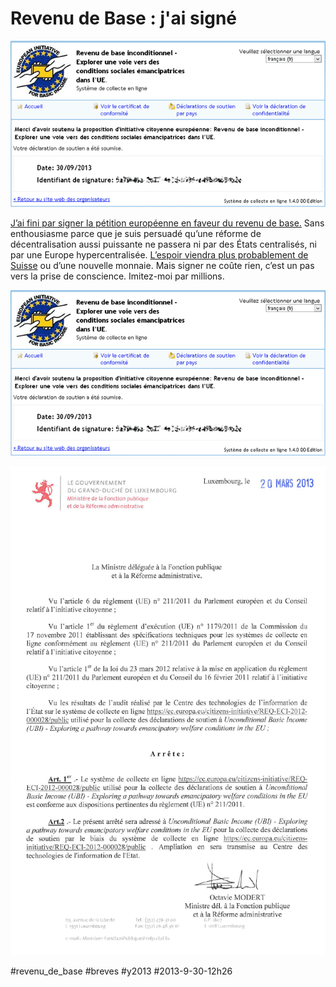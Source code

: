 # Revenu de Base : j'ai signé

![](_i/rdb1.png)

[J’ai fini par signer la pétition européenne en faveur du revenu de base.](http://basicincome2013.eu/ubi/fr/) Sans enthousiasme parce que je suis persuadé qu’une réforme de décentralisation aussi puissante ne passera ni par des États centralisés, ni par une Europe hypercentralisée. [L’espoir viendra plus probablement de Suisse](le-revenu-de-base-et-linstabilite.md) ou d’une nouvelle monnaie. Mais signer ne coûte rien, c’est un pas vers la prise de conscience. Imitez-moi par millions.

![Justif de signature](_i/rdb1.png)

![Certificat Revenu de Base](_i/rdb2.png)



#revenu_de_base #breves #y2013 #2013-9-30-12h26

